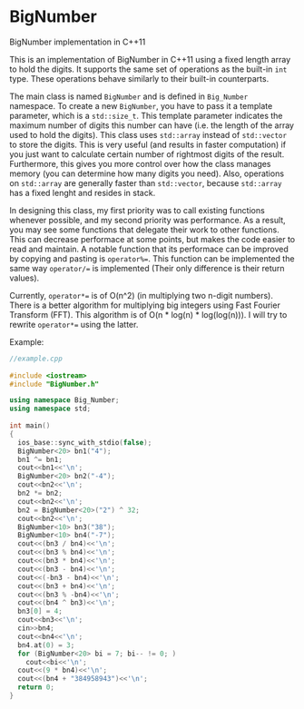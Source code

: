 # BigNumber
BigNumber implementation in C++11

This is an implementation of BigNumber in C++11 using a fixed length array to hold the digits. It supports the same set of operations as the built-in `int` type. These operations behave similarly to their built-in counterparts.

The main class is named `BigNumber` and is defined in `Big_Number` namespace. To create a new `BigNumber`, you have to pass it a template parameter, which is a `std::size_t`. This template parameter indicates the maximum number of digits this number can have (i.e. the length of the array used to hold the digits). This class uses `std::array` instead of `std::vector` to store the digits. This is very useful (and results in faster computation) if you just want to calculate certain number of rightmost digits of the result. Furthermore, this gives you more control over how the class manages memory (you can determine how many digits you need). Also, operations on `std::array` are generally faster than `std::vector`, because `std::array` has a fixed lenght and resides in stack.

In designing this class, my first priority was to call existing functions whenever possible, and my second priority was performance. As a result, you may see some functions that delegate their work to other functions. This can decrease performace at some points, but makes the code easier to read and maintain. A notable function that its performace can be improved by copying and pasting is `operator%=`. This function can be implemented the same way `operator/=` is implemented (Their only difference is their return values).

Currently, `operator*=` is of O(n^2) (in multiplying two n-digit numbers). There is a better algorithm for multiplying big integers using Fast Fourier Transform (FFT). This algorithm is of O(n * log(n) * log(log(n))). I will try to rewrite `operator*=` using the latter.

Example:
```C++
//example.cpp
  
#include <iostream>
#include "BigNumber.h"

using namespace Big_Number;
using namespace std;
  
int main()
{
  ios_base::sync_with_stdio(false);
  BigNumber<20> bn1("4");
  bn1 ^= bn1;
  cout<<bn1<<'\n';
  BigNumber<20> bn2("-4");
  cout<<bn2<<'\n';
  bn2 *= bn2;
  cout<<bn2<<'\n';
  bn2 = BigNumber<20>("2") ^ 32;
  cout<<bn2<<'\n';
  BigNumber<10> bn3("38");
  BigNumber<10> bn4("-7");
  cout<<(bn3 / bn4)<<'\n';
  cout<<(bn3 % bn4)<<'\n';
  cout<<(bn3 * bn4)<<'\n';
  cout<<(bn3 - bn4)<<'\n';
  cout<<(-bn3 - bn4)<<'\n';
  cout<<(bn3 + bn4)<<'\n';
  cout<<(bn3 % -bn4)<<'\n';
  cout<<(bn4 ^ bn3)<<'\n';
  bn3[0] = 4;
  cout<<bn3<<'\n';
  cin>>bn4;
  cout<<bn4<<'\n';
  bn4.at(0) = 3;
  for (BigNumber<20> bi = 7; bi-- != 0; )
    cout<<bi<<'\n';
  cout<<(9 * bn4)<<'\n';
  cout<<(bn4 + "384958943")<<'\n';
  return 0;
}
```
